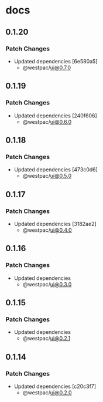 # docs

## 0.1.20

### Patch Changes

- Updated dependencies [6e580a5]
  - @westpac/ui@0.7.0

## 0.1.19

### Patch Changes

- Updated dependencies [240f606]
  - @westpac/ui@0.6.0

## 0.1.18

### Patch Changes

- Updated dependencies [473c0d6]
  - @westpac/ui@0.5.0

## 0.1.17

### Patch Changes

- Updated dependencies [3182ae2]
  - @westpac/ui@0.4.0

## 0.1.16

### Patch Changes

- Updated dependencies
  - @westpac/ui@0.3.0

## 0.1.15

### Patch Changes

- Updated dependencies
  - @westpac/ui@0.2.1

## 0.1.14

### Patch Changes

- Updated dependencies [c20c3f7]
  - @westpac/ui@0.2.0

